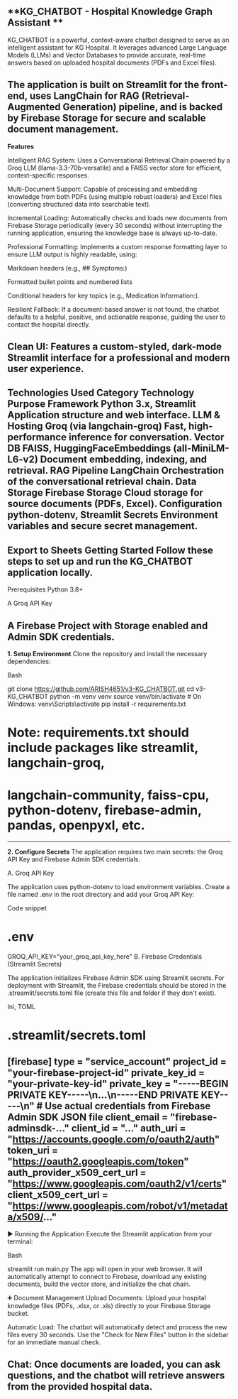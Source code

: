 **KG_CHATBOT - Hospital Knowledge Graph Assistant **
---
KG_CHATBOT is a powerful, context-aware chatbot designed to serve as an intelligent assistant for KG Hospital. It leverages advanced Large Language Models (LLMs) and Vector Databases to provide accurate, real-time answers based on uploaded hospital documents (PDFs and Excel files).

The application is built on Streamlit for the front-end, uses LangChain for RAG (Retrieval-Augmented Generation) pipeline, and is backed by Firebase Storage for secure and scalable document management.
---
**Features**

Intelligent RAG System: Uses a Conversational Retrieval Chain powered by a Groq LLM (llama-3.3-70b-versatile) and a FAISS vector store for efficient, context-specific responses.

Multi-Document Support: Capable of processing and embedding knowledge from both PDFs (using multiple robust loaders) and Excel files (converting structured data into searchable text).

Incremental Loading: Automatically checks and loads new documents from Firebase Storage periodically (every 30 seconds) without interrupting the running application, ensuring the knowledge base is always up-to-date.

Professional Formatting: Implements a custom response formatting layer to ensure LLM output is highly readable, using:

Markdown headers (e.g., ## Symptoms:)

Formatted bullet points and numbered lists

Conditional headers for key topics (e.g., Medication Information:).

Resilient Fallback: If a document-based answer is not found, the chatbot defaults to a helpful, positive, and actionable response, guiding the user to contact the hospital directly.

Clean UI: Features a custom-styled, dark-mode Streamlit interface for a professional and modern user experience.
---
**Technologies Used**
Category	Technology	Purpose
Framework	Python 3.x, Streamlit	Application structure and web interface.
LLM & Hosting	Groq (via langchain-groq)	Fast, high-performance inference for conversation.
Vector DB	FAISS, HuggingFaceEmbeddings (all-MiniLM-L6-v2)	Document embedding, indexing, and retrieval.
RAG Pipeline	LangChain	Orchestration of the conversational retrieval chain.
Data Storage	Firebase Storage	Cloud storage for source documents (PDFs, Excel).
Configuration	python-dotenv, Streamlit Secrets	Environment variables and secure secret management.
---
**Export to Sheets**
**Getting Started**
Follow these steps to set up and run the KG_CHATBOT application locally.
---
Prerequisites
Python 3.8+

A Groq API Key

A Firebase Project with Storage enabled and Admin SDK credentials.
---
**1. Setup Environment**
Clone the repository and install the necessary dependencies:

Bash

git clone https://github.com/ARISH4651/v3-KG_CHATBOT.git
cd v3-KG_CHATBOT
python -m venv venv
source venv/bin/activate  # On Windows: venv\Scripts\activate
pip install -r requirements.txt 
# Note: requirements.txt should include packages like streamlit, langchain-groq,
# langchain-community, faiss-cpu, python-dotenv, firebase-admin, pandas, openpyxl, etc.
----
**2. Configure Secrets**
The application requires two main secrets: the Groq API Key and Firebase Admin SDK credentials.

A. Groq API Key

The application uses python-dotenv to load environment variables. Create a file named .env in the root directory and add your Groq API Key:

Code snippet

# .env
GROQ_API_KEY="your_groq_api_key_here" 
B. Firebase Credentials (Streamlit Secrets)

The application initializes Firebase Admin SDK using Streamlit secrets. For deployment with Streamlit, the Firebase credentials should be stored in the .streamlit/secrets.toml file (create this file and folder if they don't exist).

Ini, TOML

# .streamlit/secrets.toml

[firebase]
type = "service_account"
project_id = "your-firebase-project-id"
private_key_id = "your-private-key-id"
private_key = "-----BEGIN PRIVATE KEY-----\n...\n-----END PRIVATE KEY-----\n" # Use actual credentials from Firebase Admin SDK JSON file
client_email = "firebase-adminsdk-..."
client_id = "..."
auth_uri = "https://accounts.google.com/o/oauth2/auth"
token_uri = "https://oauth2.googleapis.com/token"
auth_provider_x509_cert_url = "https://www.googleapis.com/oauth2/v1/certs"
client_x509_cert_url = "https://www.googleapis.com/robot/v1/metadata/x509/..."
---
▶️ Running the Application
Execute the Streamlit application from your terminal:

Bash

streamlit run main.py
The app will open in your web browser. It will automatically attempt to connect to Firebase, download any existing documents, build the vector store, and initialize the chat chain.

➕ Document Management
Upload Documents: Upload your hospital knowledge files (PDFs, .xlsx, or .xls) directly to your Firebase Storage bucket.

Automatic Load: The chatbot will automatically detect and process the new files every 30 seconds. Use the "Check for New Files" button in the sidebar for an immediate manual check.

Chat: Once documents are loaded, you can ask questions, and the chatbot will retrieve answers from the provided hospital data.
---







